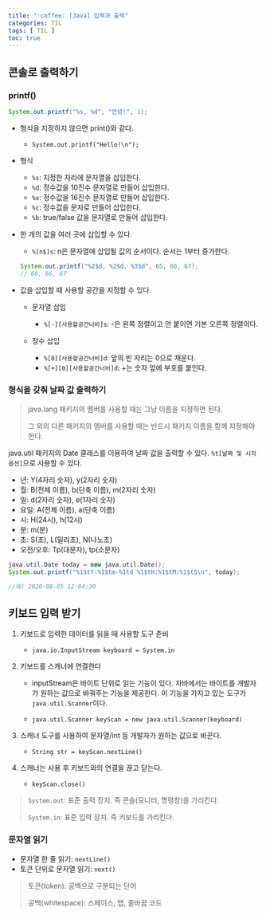 ```yaml
---
title: ":coffee: [Java] 입력과 출력"
categories: TIL
tags: [ TIL ]
toc: true
---
```


## 콘솔로 출력하기 

### printf() 

```java
System.out.printf("%s, %d", "안녕!", 1);
```

- 형식을 지정하지 않으면 print()와 같다.

  - `System.out.printf("Hello!\n");`

- 형식

  - `%s`: 지정한 자리에 문자열을 삽입한다.
  - `%d`: 정수값을 10진수 문자열로 만들어 삽입한다.
  - `%x`: 정수값을 16진수 문자열로 만들어 삽입한다.
  - `%c`: 정수값을 문자로 만들어 삽입한다.
  - `%b`: true/false 값을 문자열로 만들어 삽입한다.

- 한 개의 값을 여러 곳에 삽입할 수 있다.

  - `%[n$]s`: n은 문자열에 삽입될 값의 순서이다. 순서는 1부터 증가한다.

  ```java
  System.out.printf("%2$d, %2$d, %3$d", 65, 66, 67);
  // 66, 66, 67
  ```

- 값을 삽입할 때 사용할 공간을 지정할 수 있다.

  - 문자열 삽입
    - `%[-][사용할공간너비]s`: -은 왼쪽 정렬이고 안 붙이면 기본 오른쪽 정렬이다.

  - 정수 삽입
    - `%[0][사용할공간너비]d`: 앞의 빈 자리는 0으로 채운다.
    - `%[+][0][사용할공간너비]d`: +는 숫자 앞에 부호를 붙인다.



### 형식을 갖춰 날짜 값 출력하기

> java.lang 패키지의 멤버를 사용할 때는 그냥 이름을 지정하면 된다. 
>
> 그 외의 다른 패키지의 멤버를 사용할 때는 반드시 패키지 이름을 함께 지정해야 한다.

java.util 패키지의 Date 클래스를 이용하여 날짜 값을 출력할 수 있다. `%t[날짜 및 시각 옵션]`으로 사용할 수 있다.

- 년: Y(4자리 숫자), y(2자리 숫자)
- 월: B(전체 이름), b(단축 이름), m(2자리 숫자)
- 일: d(2자리 숫자), e(1자리 숫자)
- 요일: A(전체 이름), a(단축 이름)
- 시: H(24시), h(12시)
- 분: m(분)
- 초: S(초), L(밀리초), N(나노초)
- 오전/오후: Tp(대문자), tp(소문자)

```java
java.util.Date today = new java.util.Date();
System.out.printf("%1$tY-%1$tm-%1td %1$tH:%1$tM:%1$tS\n", today);

//예) 2020-08-05 12:04:30
```



## 키보드 입력 받기

1. 키보드로 입력한 데이터를 읽을 때 사용할 도구 준비

   - `java.io.InputStream keyboard = System.in`

2. 키보드를 스캐너에 연결한다

   - inputStream은 바이트 단위로 읽는 기능이 있다. 자바에서는 바이트를 개발자가 원하는 값으로 바꿔주는 기능을 제공한다. 이 기능을 가지고 있는 도구가 `java.util.Scanner`이다. 

   - `java.util.Scanner keyScan = new java.util.Scanner(keyboard)`

3. 스캐너 도구를 사용하여 문자열/int 등 개발자가 원하는 값으로 바꾼다.

   - `String str = keyScan.nextLine()`

4. 스캐너는 사용 후 키보드와의 연결을 끊고 닫는다. 

   - `keyScan.close()`

> `System.out`: 표준 출력 장치. 즉 콘솔(모니터, 명령창)을 가리킨다.
>
> `System.in`: 표준 입력 장치. 즉 키보드를 가리킨다.



### 문자열 읽기

- 문자열 한 줄 읽기: `nextLine()`
- 토큰 단위로 문자열 읽기: `next()`

> 토큰(token): 공백으로 구분되는 단어
>
> 공백(whitespace): 스페이스, 탭, 줄바꿈 코드


